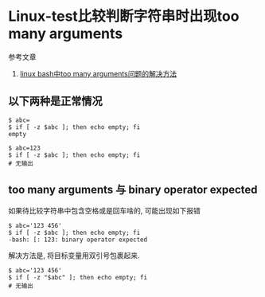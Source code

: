 # Linux-test比较判断字符串时出现too many arguments

参考文章

1. [linux bash中too many arguments问题的解决方法](https://www.jb51.net/article/42920.htm)

## 以下两种是正常情况

```log
$ abc=
$ if [ -z $abc ]; then echo empty; fi
empty
```

```log
$ abc=123
$ if [ -z $abc ]; then echo empty; fi
# 无输出
```

## too many arguments 与 binary operator expected

如果待比较字符串中包含空格或是回车啥的, 可能出现如下报错

```log
$ abc='123 456'
$ if [ -z $abc ]; then echo empty; fi
-bash: [: 123: binary operator expected
```

解决方法是, 将目标变量用双引号包裹起来.

```log
$ abc='123 456'
$ if [ -z "$abc" ]; then echo empty; fi
# 无输出

```
